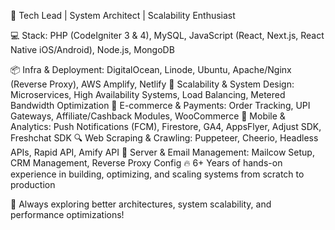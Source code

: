 🚀 Tech Lead | System Architect | Scalability Enthusiast

💻 Stack: PHP (CodeIgniter 3 & 4), MySQL, JavaScript (React, Next.js, React Native iOS/Android), Node.js, MongoDB

📦 Infra & Deployment: DigitalOcean, Linode, Ubuntu, Apache/Nginx (Reverse Proxy), AWS Amplify, Netlify
📡 Scalability & System Design: Microservices, High Availability Systems, Load Balancing, Metered Bandwidth Optimization
🛒 E-commerce & Payments: Order Tracking, UPI Gateways, Affiliate/Cashback Modules, WooCommerce
📲 Mobile & Analytics: Push Notifications (FCM), Firestore, GA4, AppsFlyer, Adjust SDK, Freshchat SDK
🔍 Web Scraping & Crawling: Puppeteer, Cheerio, Headless APIs, Rapid API, Amify API
📡 Server & Email Management: Mailcow Setup, CRM Management, Reverse Proxy Config
🔥 6+ Years of hands-on experience in building, optimizing, and scaling systems from scratch to production

🚀 Always exploring better architectures, system scalability, and performance optimizations!
